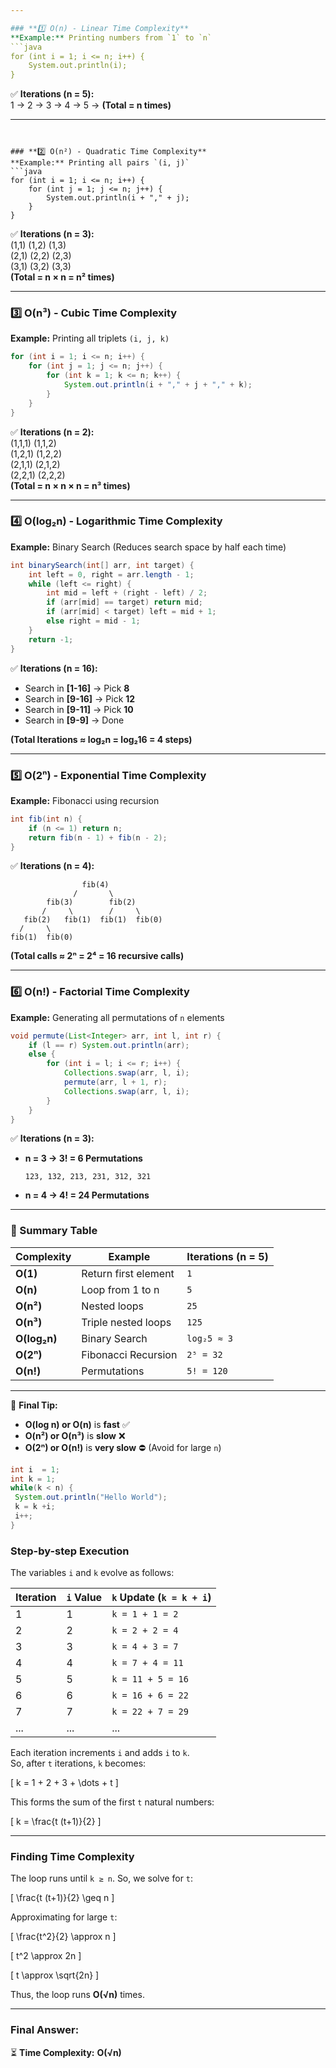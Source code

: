 ```yaml
---

### **1️⃣ O(n) - Linear Time Complexity**
**Example:** Printing numbers from `1` to `n`
```java
for (int i = 1; i <= n; i++) {
    System.out.println(i);
}
```
✅ **Iterations (n = 5):**  
1 → 2 → 3 → 4 → 5 → **(Total = n times)**  

---
```


### **2️⃣ O(n²) - Quadratic Time Complexity**
**Example:** Printing all pairs `(i, j)`
```java
for (int i = 1; i <= n; i++) {
    for (int j = 1; j <= n; j++) {
        System.out.println(i + "," + j);
    }
}
```
✅ **Iterations (n = 3):**  
(1,1) (1,2) (1,3)  
(2,1) (2,2) (2,3)  
(3,1) (3,2) (3,3)  
**(Total = n × n = n² times)**  

---

### **3️⃣ O(n³) - Cubic Time Complexity**
**Example:** Printing all triplets `(i, j, k)`
```java
for (int i = 1; i <= n; i++) {
    for (int j = 1; j <= n; j++) {
        for (int k = 1; k <= n; k++) {
            System.out.println(i + "," + j + "," + k);
        }
    }
}
```
✅ **Iterations (n = 2):**  
(1,1,1) (1,1,2)  
(1,2,1) (1,2,2)  
(2,1,1) (2,1,2)  
(2,2,1) (2,2,2)  
**(Total = n × n × n = n³ times)**  

---

### **4️⃣ O(log₂n) - Logarithmic Time Complexity**
**Example:** Binary Search (Reduces search space by half each time)
```java
int binarySearch(int[] arr, int target) {
    int left = 0, right = arr.length - 1;
    while (left <= right) {
        int mid = left + (right - left) / 2;
        if (arr[mid] == target) return mid;
        if (arr[mid] < target) left = mid + 1;
        else right = mid - 1;
    }
    return -1;
}
```
✅ **Iterations (n = 16):**  
- Search in **[1-16]** → Pick **8**  
- Search in **[9-16]** → Pick **12**  
- Search in **[9-11]** → Pick **10**  
- Search in **[9-9]** → Done  

**(Total Iterations ≈ log₂n = log₂16 = 4 steps)**  

---

### **5️⃣ O(2ⁿ) - Exponential Time Complexity**
**Example:** Fibonacci using recursion
```java
int fib(int n) {
    if (n <= 1) return n;
    return fib(n - 1) + fib(n - 2);
}
```
✅ **Iterations (n = 4):**  
```
                fib(4)
              /       \
        fib(3)        fib(2)
       /     \        /     \
   fib(2)   fib(1)  fib(1)  fib(0)
  /     \
fib(1)  fib(0)
```
**(Total calls ≈ 2ⁿ = 2⁴ = 16 recursive calls)**  

---

### **6️⃣ O(n!) - Factorial Time Complexity**
**Example:** Generating all permutations of `n` elements
```java
void permute(List<Integer> arr, int l, int r) {
    if (l == r) System.out.println(arr);
    else {
        for (int i = l; i <= r; i++) {
            Collections.swap(arr, l, i);
            permute(arr, l + 1, r);
            Collections.swap(arr, l, i);
        }
    }
}
```
✅ **Iterations (n = 3):**  
- **n = 3 → 3! = 6 Permutations**  
  ```
  123, 132, 213, 231, 312, 321
  ```
- **n = 4 → 4! = 24 Permutations**  

---

### **📌 Summary Table**
| Complexity | Example | Iterations (n = 5) |
|------------|----------|------------------|
| **O(1)** | Return first element | `1` |
| **O(n)** | Loop from 1 to n | `5` |
| **O(n²)** | Nested loops | `25` |
| **O(n³)** | Triple nested loops | `125` |
| **O(log₂n)** | Binary Search | `log₂5 ≈ 3` |
| **O(2ⁿ)** | Fibonacci Recursion | `2⁵ = 32` |
| **O(n!)** | Permutations | `5! = 120` |

---

🚀 **Final Tip:**  
- **O(log n) or O(n)** is **fast** ✅  
- **O(n²) or O(n³)** is **slow** ❌  
- **O(2ⁿ) or O(n!)** is **very slow** ⛔ (Avoid for large `n`)

```java
int i  = 1;
int k = 1;
while(k < n) {
 System.out.println("Hello World");
 k = k +i;
 i++;
}
```

### **Step-by-step Execution**  
The variables `i` and `k` evolve as follows:

| Iteration | `i` Value | `k` Update (`k = k + i`) |
|-----------|----------|------------------|
| 1         | 1        | `k = 1 + 1 = 2`  |
| 2         | 2        | `k = 2 + 2 = 4`  |
| 3         | 3        | `k = 4 + 3 = 7`  |
| 4         | 4        | `k = 7 + 4 = 11` |
| 5         | 5        | `k = 11 + 5 = 16` |
| 6         | 6        | `k = 16 + 6 = 22` |
| 7         | 7        | `k = 22 + 7 = 29` |
| ...       | ...      | ...              |

Each iteration increments `i` and adds `i` to `k`.  
So, after `t` iterations, `k` becomes:  

\[
k = 1 + 2 + 3 + \dots + t
\]

This forms the sum of the first `t` natural numbers:

\[
k = \frac{t (t+1)}{2}
\]

---

### **Finding Time Complexity**  
The loop runs until `k ≥ n`. So, we solve for `t`:

\[
\frac{t (t+1)}{2} \geq n
\]

Approximating for large `t`:

\[
\frac{t^2}{2} \approx n
\]

\[
t^2 \approx 2n
\]

\[
t \approx \sqrt{2n}
\]

Thus, the loop runs **O(√n)** times.

---

### **Final Answer:**  
⏳ **Time Complexity:** **O(√n)**
